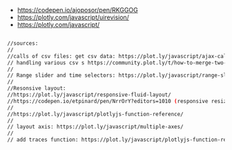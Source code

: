- https://codepen.io/ajoposor/pen/RKGGOG
- https://plotly.com/javascript/uirevision/
- https://plotly.com/javascript/

```bash

//sources:
//
//calls of csv files: get csv data: https://plot.ly/javascript/ajax-call/
// handling various csv s https://community.plot.ly/t/how-to-merge-two-plotly-graphs-plotted-by-using-rest-url-for-csv-data/2122
//
// Range slider and time selectors: https://plot.ly/javascript/range-slider/
//
//Resonsive layout:
//https://plot.ly/javascript/responsive-fluid-layout/
//https://codepen.io/etpinard/pen/NrrOrY?editors=1010 (responsive resize)
//
//https://plot.ly/javascript/plotlyjs-function-reference/
//
// layout axis: https://plot.ly/javascript/multiple-axes/
//
// add traces function: https://plot.ly/javascript/plotlyjs-function-reference/
```
